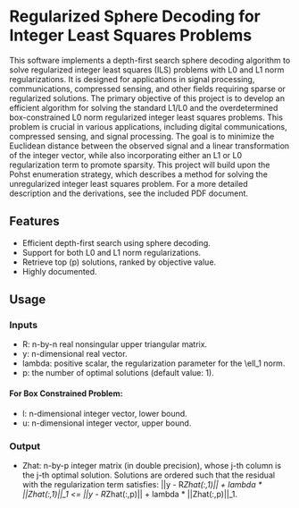 # Regularized Sphere Decoding for Integer Least Squares Problems

This software implements a depth-first search sphere decoding algorithm to solve regularized integer least squares (ILS)
problems with L0 and L1 norm regularizations. It is designed for applications in signal processing, communications, compressed 
sensing, and other fields requiring sparse or regularized solutions. The primary objective of this project is to develop an 
efficient algorithm for solving the standard L1/L0 and the overdetermined box-constrained L0 norm regularized integer least 
squares problems. This problem is crucial
in various applications, including digital communications, compressed sensing, and signal processing. The goal
is to minimize the Euclidean distance between the observed signal and a linear transformation of the integer
vector, while also incorporating either an L1 or L0 regularization term to promote sparsity. This project will
build upon the Pohst enumeration strategy, which describes a method for solving the unregularized integer
least squares problem. For a more detailed description and the derivations, see the included PDF document.

## Features

- Efficient depth-first search using sphere decoding.
- Support for both L0 and L1 norm regularizations.
- Retrieve top \(p\) solutions, ranked by objective value.
- Highly documented.

## Usage

### Inputs

- R: n-by-n real nonsingular upper triangular matrix.
- y: n-dimensional real vector.
- lambda: positive scalar, the regularization parameter for the \ell_1 norm.
- p: the number of optimal solutions (default value: 1).

#### For Box Constrained Problem:

- l: n-dimensional integer vector, lower bound.
- u: n-dimensional integer vector, upper bound.

### Output
- Zhat: n-by-p integer matrix (in double precision), whose j-th column is the j-th optimal solution. Solutions are ordered such that the residual with the regularization term satisfies: ||y - R*Zhat(:,1)|| + lambda * ||Zhat(:,1)||_1 <= ||y - R*Zhat(:,p)|| + lambda * ||Zhat(:,p)||_1.
